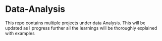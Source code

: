 # Data-Analysis
This repo contains multiple projects under 
data Analysis. This will be updated as I progress further
all the learnings will be thoroughly explained with examples
